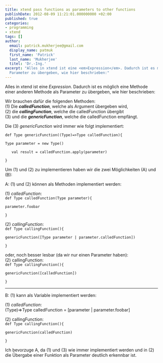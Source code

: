 ```yaml
---
title: xtend pass functions as parameters to other functions
publishDate: 2012-08-09 11:21:01.000000000 +02:00
published: true
categories:
- programming
- xtend
tags: []
author:
  email: patrick.mukherjee@gmail.com
  display_name: patmuk
  first_name: 'Patrick'
  last_name: 'Mukherjee'
  titel: 'Dr.-Ing.'
excerpt: "Alles in xtend ist eine <em>Expression</em>. Dadurch ist es möglich eine Methode einer anderen Methode als
  Parameter zu übergeben, wie hier beschrieben:"
---
```

<p>Alles in xtend ist eine <em>Expression</em>. Dadurch ist es möglich eine Methode einer anderen Methode als
  Parameter zu übergeben, wie hier beschrieben:<br />
</p>
<p>Wir brauchen dafür die folgenden Methoden:<br />
  (1) Die <strong><em>calledFunction</em></strong>, welche als Argument übergeben wird,<br />
  (2) die <strong><em>callingFunction</em></strong>, welche die calledFunction übergibt<br />
  (3) und die <strong><em>genericFunction</em></strong>, welche die calledFunction empfängt.</p>
<p>Die (3) <em>genericFunction</em> wird immer wie folgt implementiert:</p>
<p><code>def Type genericFunction((Type)=&gt;Type calledFunction){<br />
Type parameter = new Type()<br />
   val result = calledFunction.apply(parameter)<br />
}</code></p>
<p>Um (1) und (2) zu implementieren haben wir die zwei Möglichkeiten (A) und (B):</p>
<p>A: (1) und (2) können als Methoden implementiert werden:</p>
<p>(1) <em>calledFunction</em>:<br />
  <code>def Type calledFunction(Type parameter){<br />
parameter.foobar<br />
}</code>
</p>
<p>(2) <em>callingFunction</em>:<br />
  <code>def Type callingFunction(){<br />
genericFunction([Type parameter | parameter.calledFunction])<br />
}<br />
</code>oder, noch besser lesbar (da wir nur einen Parameter haben):<br />
  (2) callingFunction:<br />
  <code>def Type callingFunction(){<br />
genericFunction([calledFunction])<br />
}</code>
</p>
<hr />
<p>B: (1) kann als Variable implementiert werden:</p>
<p>(1) <em>calledFunction</em>:<br />
  (Type)=&gt;Type calledFunction = [parameter | parameter.foobar]</p>
<p>(2) callingFunction:<br />
  <code>def Type callingFunction(){<br />
genericFunction(calledFunction)<br />
}</code>
</p>
<p>Ich bevorzuge A, da (1) und (3) wie immer implementiert werden und in (2) die Übergabe einer Funktion als Parameter
  deutlich erkennbar ist.</p>
